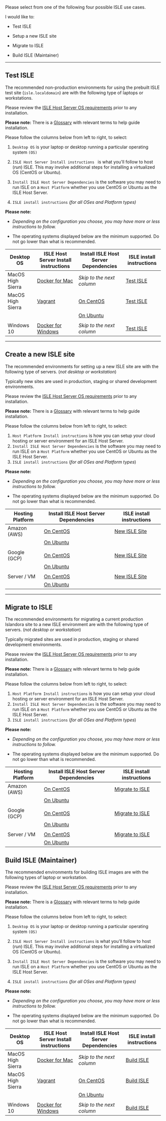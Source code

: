 Please select from one of the following four possible ISLE use cases.

I would like to:

* Test ISLE

* Setup a new ISLE site

* Migrate to ISLE

* Build ISLE (Maintainer)

---

## Test ISLE

The recommended non-production environments for using the prebuilt ISLE test site (`isle.localdomain`) are with the following type of laptops or workstations.

Please review the [ISLE Host Server OS requirements](01_installation_host_server/host_server_system_specifications.md) prior to any installation.

**Please note:** There is a [Glossary](glossary.md) with relevant terms to help guide installation.

Please follow the columns below from left to right, to select:

1. `Desktop OS` is your laptop or desktop running a particular operating system `(OS)`

2. `ISLE Host Server Install instructions ` is what you'll follow to host (_run_) ISLE. This may involve additional steps for installing a virtualized OS (CentOS or Ubuntu).

3. `Install ISLE Host Server Dependencies` is the software you may need to run ISLE on a `Host Platform` whether you use CentOS or Ubuntu as the ISLE Host Server.

4. `ISLE install instructions` _(for all OSes and Platform types)_

**Please note:**

* _Depending on the configuration you choose, you may have more or less instructions to follow._

* The operating systems displayed below are the minimum supported. Do not go lower than what is recommended.

| Desktop OS        | ISLE Host Server Install instructions | Install ISLE Host Server Dependencies | ISLE install instructions |
| -------------     | -------------                         | -------------                         |  -------------            |
| MacOS High Sierra | [Docker for Mac](01_installation_host_server/install_docker_for_mac.md) | _Skip to the next column_ |[Test ISLE](/02_installation_test/ild_installation_guide.md)|
| MacOS High Sierra | [Vagrant](01_installation_host_server/install_macos_vagrant.md)         |[On CentOS](01_installation_host_server/install_on_centos.md) | [Test ISLE](/02_installation_test/ild_installation_guide.md)|
|                   |                                       |[On Ubuntu](01_installation_host_server/install_on_ubuntu.md)|                                                            |
|                   |                                       |                                                             |                                                            |
| Windows 10 | [Docker for Windows](01_installation_host_server/install_docker_for_windows.md) |_Skip to the next column_ |[Test ISLE](/02_installation_test/ild_installation_guide.md)|


---

## Create a new ISLE site

The recommended environments for setting up a new ISLE site are with the following type of servers. (_not desktop or workstation_)

Typically new sites are used in production, staging or shared development environments.

Please review the [ISLE Host Server OS requirements](01_installation_host_server/host_server_system_specifications.md) prior to any installation.

**Please note:** There is a [Glossary](glossary.md) with relevant terms to help guide installation.

Please follow the columns below from left to right, to select:

1. `Host Platform Install instructions` is how you can setup your cloud hosting or server environment for an ISLE Host Server.
2. `Install ISLE Host Server Dependencies` is the software you may need to run ISLE on a `Host Platform` whether you use CentOS or Ubuntu as the ISLE Host Server.
3. `ISLE install instructions` (_for all OSes and Platform types_)


**Please note:**

* _Depending on the configuration you choose, you may have more or less instructions to follow._

* The operating systems displayed below are the minimum supported. Do not go lower than what is recommended.

| Hosting Platform | Install ISLE Host Server Dependencies                         | ISLE install instructions                                                |
| -------------    | -------------                                                 | -------------                                                            |
| Amazon (AWS)     | [On CentOS](01_installation_host_server/install_on_centos.md) | [New ISLE Site](03_installation_new_site/new_site_installation_guide.md) |
|                  | [On Ubuntu](01_installation_host_server/install_on_ubuntu.md) |                                                                          |
|                  |                                                               |                                                                          |
| Google (GCP)     | [On CentOS](01_installation_host_server/install_on_centos.md) | [New ISLE Site](03_installation_new_site/new_site_installation_guide.md) |
|                  | [On Ubuntu](01_installation_host_server/install_on_ubuntu.md) |                                                                          |
|                  |                                                               |                                                                          |
| Server / VM      | [On CentOS](01_installation_host_server/install_on_centos.md) | [New ISLE Site](03_installation_new_site/new_site_installation_guide.md) |
|                  | [On Ubuntu](01_installation_host_server/install_on_ubuntu.md) |                                                                          |

---

## Migrate to ISLE

The recommended environments for migrating a current production Islandora site to a new ISLE environment are with the following type of servers. (_not desktop or workstation_)

Typically migrated sites are used in production, staging or shared development environments.

Please review the [ISLE Host Server OS requirements](01_installation_host_server/host_server_system_specifications.md) prior to any installation.

**Please note:** There is a [Glossary](glossary.md) with relevant terms to help guide installation.

Please follow the columns below from left to right, to select:

1. `Host Platform Install instructions` is how you can setup your cloud hosting or server environment for an ISLE Host Server.
2. `Install ISLE Host Server Dependencies` is the software you may need to run ISLE on a `Host Platform` whether you use CentOS or Ubuntu as the ISLE Host Server.
3. `ISLE install instructions` (_for all OSes and Platform types_)

**Please note:**

* _Depending on the configuration you choose, you may have more or less instructions to follow._

* The operating systems displayed below are the minimum supported. Do not go lower than what is recommended.

| Hosting Platform | Install ISLE Host Server Dependencies                         | ISLE install instructions                                                    |
| -------------    | -------------                                                 | -------------                                                                |
| Amazon (AWS)     | [On CentOS](01_installation_host_server/install_on_centos.md) | [Migrate to ISLE](04_installation_migration/migration_installation_guide.md) |
|                  | [On Ubuntu](01_installation_host_server/install_on_ubuntu.md) |                                                                              |
|                  |                                                               |                                                                              |
| Google (GCP)     | [On CentOS](01_installation_host_server/install_on_centos.md) | [Migrate to ISLE](04_installation_migration/migration_installation_guide.md) |
|                  | [On Ubuntu](01_installation_host_server/install_on_ubuntu.md) |                                                                              |
|                  |                                                               |                                                                              |
| Server / VM      | [On CentOS](01_installation_host_server/install_on_centos.md) | [Migrate to ISLE](04_installation_migration/migration_installation_guide.md) |
|                  | [On Ubuntu](01_installation_host_server/install_on_ubuntu.md) |                                                                              |

## Build ISLE (Maintainer)

The recommended environments for building ISLE images are with the following types of laptop or workstation.

Please review the [ISLE Host Server OS requirements](01_installation_host_server/host_server_system_specifications.md) prior to any installation.

**Please note:** There is a [Glossary](glossary.md) with relevant terms to help guide installation.

Please follow the columns below from left to right, to select:

1. `Desktop OS` is your laptop or desktop running a particular operating system `(OS)`

2. `ISLE Host Server Install instructions` is what you'll follow to host (_run_) ISLE. This may involve additional steps for installing a virtualized OS (CentOS or Ubuntu).

3. `Install ISLE Host Server Dependencies` is the software you may need to run ISLE on a `Host Platform` whether you use CentOS or Ubuntu as the ISLE Host Server.

4. `ISLE install instructions` _(for all OSes and Platform types)_

**Please note:**

* _Depending on the configuration you choose, you may have more or less instructions to follow._

* The operating systems displayed below are the minimum supported. Do not go lower than what is recommended.

| Desktop OS        | ISLE Host Server Install instructions | Install ISLE Host Server Dependencies | ISLE install instructions |
| -------------     | -------------                         | -------------                         |  -------------            |
| MacOS High Sierra | [Docker for Mac](01_installation_host_server/install_docker_for_mac.md) | _Skip to the next column_ | [Build ISLE](05_developer_docs/dev_build_guide.md)         |
| MacOS High Sierra | [Vagrant](01_installation_host_server/install_macos_vagrant.md)         | [On CentOS](01_installation_host_server/install_on_centos.md) | [Build ISLE](05_developer_docs/dev_build_guide.md)|
|                   |                                       | [On Ubuntu](01_installation_host_server/install_on_ubuntu.md)     |                                                      |
|                   |                                       |                                                                   |                                                      |
| Windows 10        | [Docker for Windows](01_installation_host_server/install_docker_for_windows.md) | _Skip to the next column_ | [Build ISLE](05_developer_docs/dev_build_guide.md) |

